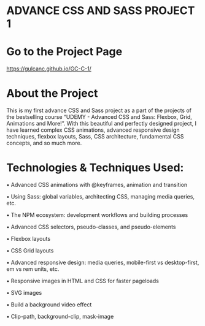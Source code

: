 
# ADVANCE CSS AND SASS PROJECT 1
# Go to the Project Page
https://gulcanc.github.io/GC-C-1/

# About the Project
This is my first advance CSS and Sass project as a part of the projects of the bestselling course “UDEMY - Advanced CSS and Sass: Flexbox, Grid, Animations and More!”. With this beautiful and perfectly designed project, I have learned complex CSS animations, advanced responsive design techniques, flexbox layouts, Sass, CSS architecture, fundamental CSS concepts, and so much more.

# Technologies & Techniques Used:
• Advanced CSS animations with @keyframes, animation and transition

• Using Sass: global variables, architecting CSS, managing media queries, etc.

• The NPM ecosystem: development workflows and building processes

• Advanced CSS selectors, pseudo-classes, and pseudo-elements

• Flexbox layouts

• CSS Grid layouts

• Advanced responsive design: media queries, mobile-first vs desktop-first, em vs rem units, etc.

• Responsive images in HTML and CSS for faster pageloads

• SVG images

• Build a background video effect

• Clip-path, background-clip, mask-image
